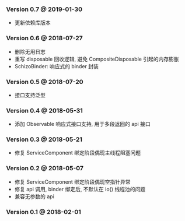 ### Version 0.7 @ 2019-01-30
+ 更新依赖库版本

### Version 0.6 @ 2018-07-27
+ 删除无用日志
+ 重写 disposable 回收逻辑, 避免 CompositeDisposable 引起的内存膨胀
+ SchizoBinder: 响应式的 binder 封装

### Version 0.5 @ 2018-07-20
+ 接口支持泛型

### Version 0.4 @ 2018-05-31
+ 添加 Observable 响应式接口支持, 用于多段返回的 api 接口

### Version 0.3 @ 2018-05-21
+ 修复 ServiceComponent 绑定阶段偶现主线程阻塞问题

### Version 0.2 @ 2018-05-07
+ 修复 ServiceComponent 绑定阶段偶现空指针异常
+ 修复 api 调用, binder 绑定后, 不默认在 io() 线程池的问题
+ 兼容无参数的 api
    
    
### Version 0.1 @ 2018-02-01
